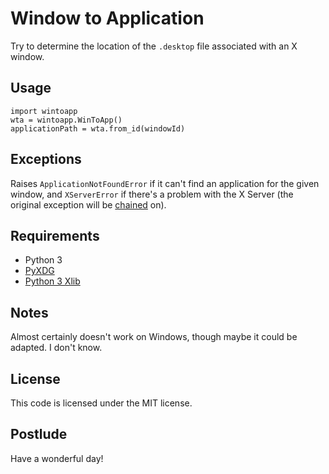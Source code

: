 Window to Application
=====================

Try to determine the location of the `.desktop` file associated with an X window.


Usage
-----

    import wintoapp
    wta = wintoapp.WinToApp()
    applicationPath = wta.from_id(windowId)


Exceptions
----------

Raises `ApplicationNotFoundError` if it can't find an application for the given window, and `XServerError` if there's a problem with the X Server (the original exception will be [chained](http://legacy.python.org/dev/peps/pep-3134/) on).


Requirements
------------

- Python 3
- [PyXDG](http://freedesktop.org/wiki/Software/pyxdg/)
- [Python 3 Xlib](https://github.com/LiuLang/python3-xlib)


Notes
-----

Almost certainly doesn't work on Windows, though maybe it could be adapted. I don't know.


License
-------

This code is licensed under the MIT license.


Postlude
--------

Have a wonderful day!
